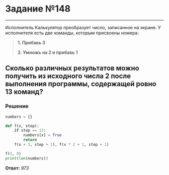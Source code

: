 # Задание №148

---
Исполнитель Калькулятор преобразует число, записанное на экране. У исполнителя есть две
команды, которым присвоены номера:
> **1. Прибавь 3**
> 
> **2. Умножь на 2 и прибавь 1**

Сколько различных результатов можно получить из исходного числа 2 после выполнения
программы, содержащей ровно 13 команд?
---

### Решение

```python
numbers = {}

def f(x, step):
    if step == 13:
        numbers[x] = True
        return
    f(x + 3, step + 1), f(x * 2 + 1, step + 1)

f(2, 0)
print(len(numbers))
```

**Ответ:** _973_